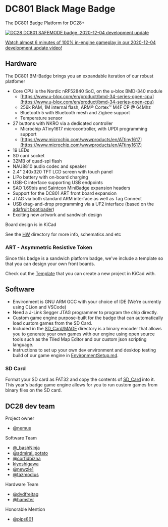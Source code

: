 # DC801 Black Mage Badge
The DC801 Badge Platform for DC28+

<p><a href="https://vimeo.com/487527877" target="_blank"><img src="https://i.vimeocdn.com/video/1008891350" alt="DC28 DC801 SAFEMODE badge, 2020-12-04 development update" /></a></p>
<p><a href="https://vimeo.com/487527877" target="_blank">Watch almost 6 minutes of 100% in-engine gameplay in our 2020-12-04 development update video!</a></p>


## Hardware
The DC801 BM-Badge brings you an expandable iteration of our robust platfomer

 - Core CPU is the Nordic nRF52840 SoC, on the u-blox BMD-340 module
   - [https://www.u-blox.com/en/product/bmd-34-series-open-cpu](https://www.u-blox.com/en/product/bmd-34-series-open-cpu)
   - 256k RAM, 1M internal flash, ARM® Cortex™ M4F CP @ 64Mhz
   - Bluetooth 5 with Bluetooth mesh and Zigbee support
   - Temperature sensor
 - 27 buttons with NKRO via a dedicated controller
   - Microchip ATiny1617 microcontroller, with UPDI programming support
   - [https://www.microchip.com/wwwproducts/en/ATtiny1617](https://www.microchip.com/wwwproducts/en/ATtiny1617)
 - 19 LEDs
 - SD card socket
 - 32MB of quad-spi flash
 - NAU8810 audio codec and speaker
 - 2.4" 240x320 TFT LCD screen with touch panel
 - LiPo battery with on-board charging
 - USB-C interface supporting USB endpoints
 - SAO 1.69bis and Saintcon MiniBadge expansion headers
 - Support for the DC801 ART front board expansion
 - JTAG via both standard ARM interface as well as Tag Connect
 - USB drag-and-drop programming via a UF2 interface (based on the [adafruit bootloader](https://github.com/adafruit/Adafruit_nRF52_Bootloader))
 - Exciting new artwork and sandwich design

Board design is in KiCad

See the [HW](/HW) directory for more info, schematics and etc

### ART - Asymmetric Resistive Token
Since this badge is a sandwich platform badge, we've include a template so that you can design your own front boards.

Check out the [Template](/HW/ART/Template) that you can create a new project in KiCad with.

## Software
 - Environment is GNU ARM GCC with your choice of IDE (We're currently using CLion and VSCode)
 - Need a J-Link Segger JTAG programmer to program the chip directly.
 - Custom game engine purpose-built for the badge that can automatically load custom games from the SD Card.
 - Included in the [SD_Card/MAGE](/SD_Card/MAGE) directory is a binary encoder that allows you to generate your own games with our engine using open source tools such as the Tiled Map Editor and our custom json scripting language.
 - Instructions to set up your own dev environment and desktop testing build of our game engine in [EnvironmentSetup.md](/EnvironmentSetup.md).

### SD Card
Format your SD card as FAT32 and copy the contents of [SD_Card](SD_Card) into it.
This year's badge game engine allows for you to run custom games from binary files on the SD card.


## DC28 dev team

Project owner
- [@nemus](https://twitter.com/Nemus801)

Software Team
- [@_bashNinja](https://twitter.com/_bashNinja)
- [@admiral_potato](https://twitter.com/admiral_potato)
- [@corfidbizna](https://twitter.com/corfidbizna)
- [kiyoshigawa](https://twa.ninja/)
- [@newzie1](https://twitter.com/newzie1)
- [@tazmodius](https://twitter.com/tazmodius)

Hardware Team
- [@dvdfreitag](https://twitter.com/dvdfreitag)
- [@hamster](https://twitter.com/hamster)

Honorable Mention
- [@pips801](https://twitter.com/pips801)
